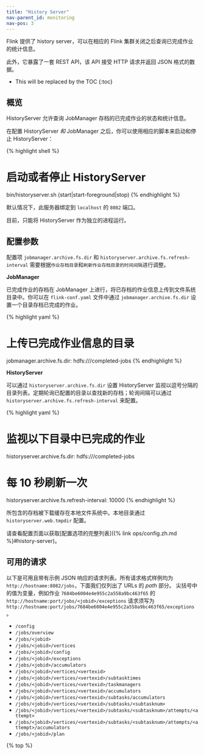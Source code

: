 ```yaml
---
title: "History Server"
nav-parent_id: monitoring
nav-pos: 3
---
```

<!--
Licensed to the Apache Software Foundation (ASF) under one
or more contributor license agreements.  See the NOTICE file
distributed with this work for additional information
regarding copyright ownership.  The ASF licenses this file
to you under the Apache License, Version 2.0 (the
"License"); you may not use this file except in compliance
with the License.  You may obtain a copy of the License at

  http://www.apache.org/licenses/LICENSE-2.0

Unless required by applicable law or agreed to in writing,
software distributed under the License is distributed on an
"AS IS" BASIS, WITHOUT WARRANTIES OR CONDITIONS OF ANY
KIND, either express or implied.  See the License for the
specific language governing permissions and limitations
under the License.
-->

Flink 提供了 history server，可以在相应的 Flink 集群关闭之后查询已完成作业的统计信息。

此外，它暴露了一套 REST API，该 API 接受 HTTP 请求并返回 JSON 格式的数据。

* This will be replaced by the TOC
{:toc}

<a name="overview"></a>

## 概览

HistoryServer 允许查询 JobManager 存档的已完成作业的状态和统计信息。

在配置 HistoryServer *和* JobManager 之后，你可以使用相应的脚本来启动和停止 HistoryServer：

{% highlight shell %}
# 启动或者停止 HistoryServer
bin/historyserver.sh (start|start-foreground|stop)
{% endhighlight %}

默认情况下，此服务器绑定到 `localhost` 的 `8082` 端口。

目前，只能将 HistoryServer 作为独立的进程运行。

<a name="configuration"></a>

## 配置参数

配置项 `jobmanager.archive.fs.dir` 和 `historyserver.archive.fs.refresh-interval` 需要根据`作业存档目录`和`刷新作业存档目录的时间间隔`进行调整。

**JobManager**

已完成作业的存档在 JobManager 上进行，将已存档的作业信息上传到文件系统目录中。你可以在 `flink-conf.yaml` 文件中通过 `jobmanager.archive.fs.dir` 设置一个目录存档已完成的作业。

{% highlight yaml %}
# 上传已完成作业信息的目录
jobmanager.archive.fs.dir: hdfs:///completed-jobs
{% endhighlight %}

**HistoryServer**

可以通过 `historyserver.archive.fs.dir` 设置 HistoryServer 监视以逗号分隔的目录列表。定期轮询已配置的目录以查找新的存档；轮询间隔可以通过 `historyserver.archive.fs.refresh-interval` 来配置。

{% highlight yaml %}
# 监视以下目录中已完成的作业
historyserver.archive.fs.dir: hdfs:///completed-jobs

# 每 10 秒刷新一次
historyserver.archive.fs.refresh-interval: 10000
{% endhighlight %}

所包含的存档被下载缓存在本地文件系统中。本地目录通过 `historyserver.web.tmpdir` 配置。

请查看配置页面以获取[配置选项的完整列表]({% link ops/config.zh.md %}#history-server)。

<a name="available-requests"></a>

## 可用的请求

以下是可用且带有示例 JSON 响应的请求列表。所有请求格式样例均为 `http://hostname:8082/jobs`，下面我们仅列出了 URLs 的 *path* 部分。
尖括号中的值为变量，例如作业 `7684be6004e4e955c2a558a9bc463f65` 的 
`http://hostname:port/jobs/<jobid>/exceptions` 请求须写为 `http://hostname:port/jobs/7684be6004e4e955c2a558a9bc463f65/exceptions`。

  - `/config`
  - `/jobs/overview`
  - `/jobs/<jobid>`
  - `/jobs/<jobid>/vertices`
  - `/jobs/<jobid>/config`
  - `/jobs/<jobid>/exceptions`
  - `/jobs/<jobid>/accumulators`
  - `/jobs/<jobid>/vertices/<vertexid>`
  - `/jobs/<jobid>/vertices/<vertexid>/subtasktimes`
  - `/jobs/<jobid>/vertices/<vertexid>/taskmanagers`
  - `/jobs/<jobid>/vertices/<vertexid>/accumulators`
  - `/jobs/<jobid>/vertices/<vertexid>/subtasks/accumulators`
  - `/jobs/<jobid>/vertices/<vertexid>/subtasks/<subtasknum>`
  - `/jobs/<jobid>/vertices/<vertexid>/subtasks/<subtasknum>/attempts/<attempt>`
  - `/jobs/<jobid>/vertices/<vertexid>/subtasks/<subtasknum>/attempts/<attempt>/accumulators`
  - `/jobs/<jobid>/plan`

{% top %}
